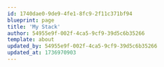 ```yaml
---
id: 1740dae0-9de9-4fe1-8fc9-2f11c371bf94
blueprint: page
title: 'My Stack'
author: 54955e9f-002f-4ca5-9cf9-39d5c6b35266
template: about
updated_by: 54955e9f-002f-4ca5-9cf9-39d5c6b35266
updated_at: 1736970903
---
```


